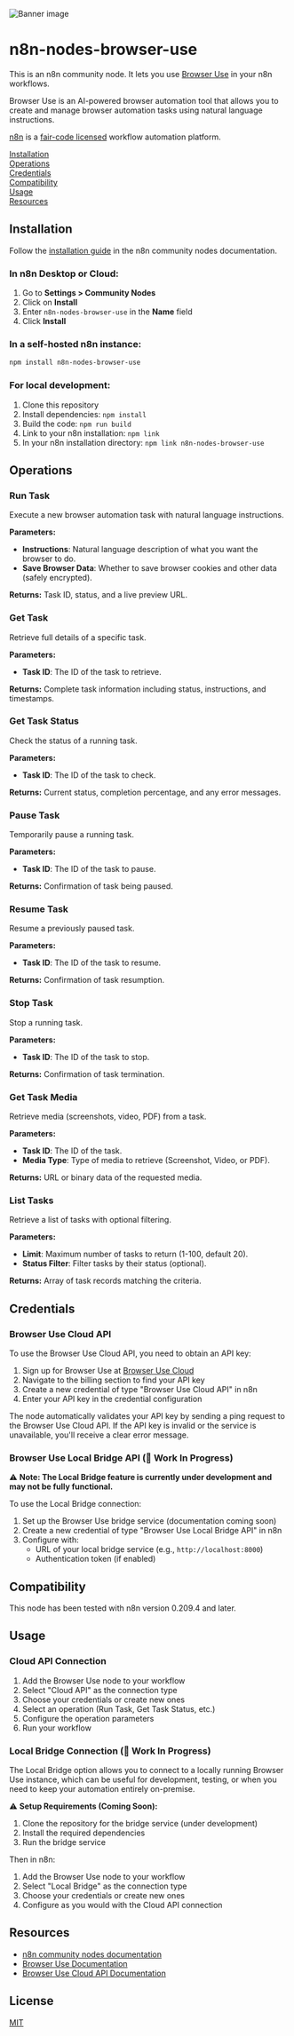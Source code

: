 ![Banner image](https://user-images.githubusercontent.com/10284570/173569848-c624317f-42b1-45a6-ab09-f0ea3c247648.png)

# n8n-nodes-browser-use

This is an n8n community node. It lets you use [Browser Use](https://browser-use.com) in your n8n workflows.

Browser Use is an AI-powered browser automation tool that allows you to create and manage browser automation tasks using natural language instructions.

[n8n](https://n8n.io/) is a [fair-code licensed](https://docs.n8n.io/reference/license/) workflow automation platform.

[Installation](#installation)  
[Operations](#operations)  
[Credentials](#credentials)  
[Compatibility](#compatibility)  
[Usage](#usage)  
[Resources](#resources)  

## Installation

Follow the [installation guide](https://docs.n8n.io/integrations/community-nodes/installation/) in the n8n community nodes documentation.

### In n8n Desktop or Cloud:

1. Go to **Settings > Community Nodes**
2. Click on **Install**
3. Enter `n8n-nodes-browser-use` in the **Name** field
4. Click **Install**

### In a self-hosted n8n instance:

```bash
npm install n8n-nodes-browser-use
```

### For local development:

1. Clone this repository
2. Install dependencies: `npm install` 
3. Build the code: `npm run build`
4. Link to your n8n installation: `npm link`
5. In your n8n installation directory: `npm link n8n-nodes-browser-use`

## Operations

### Run Task

Execute a new browser automation task with natural language instructions.

**Parameters:**
- **Instructions**: Natural language description of what you want the browser to do.
- **Save Browser Data**: Whether to save browser cookies and other data (safely encrypted).

**Returns:** Task ID, status, and a live preview URL.

### Get Task

Retrieve full details of a specific task.

**Parameters:**
- **Task ID**: The ID of the task to retrieve.

**Returns:** Complete task information including status, instructions, and timestamps.

### Get Task Status

Check the status of a running task.

**Parameters:**
- **Task ID**: The ID of the task to check.

**Returns:** Current status, completion percentage, and any error messages.

### Pause Task

Temporarily pause a running task.

**Parameters:**
- **Task ID**: The ID of the task to pause.

**Returns:** Confirmation of task being paused.

### Resume Task

Resume a previously paused task.

**Parameters:**
- **Task ID**: The ID of the task to resume.

**Returns:** Confirmation of task resumption.

### Stop Task

Stop a running task.

**Parameters:**
- **Task ID**: The ID of the task to stop.

**Returns:** Confirmation of task termination.

### Get Task Media

Retrieve media (screenshots, video, PDF) from a task.

**Parameters:**
- **Task ID**: The ID of the task.
- **Media Type**: Type of media to retrieve (Screenshot, Video, or PDF).

**Returns:** URL or binary data of the requested media.

### List Tasks

Retrieve a list of tasks with optional filtering.

**Parameters:**
- **Limit**: Maximum number of tasks to return (1-100, default 20).
- **Status Filter**: Filter tasks by their status (optional).

**Returns:** Array of task records matching the criteria.

## Credentials

### Browser Use Cloud API

To use the Browser Use Cloud API, you need to obtain an API key:

1. Sign up for Browser Use at [Browser Use Cloud](https://cloud.browser-use.com)
2. Navigate to the billing section to find your API key
3. Create a new credential of type "Browser Use Cloud API" in n8n
4. Enter your API key in the credential configuration

The node automatically validates your API key by sending a ping request to the Browser Use Cloud API. If the API key is invalid or the service is unavailable, you'll receive a clear error message.

### Browser Use Local Bridge API (🚧 Work In Progress)

⚠️ **Note: The Local Bridge feature is currently under development and may not be fully functional.**

To use the Local Bridge connection:

1. Set up the Browser Use bridge service (documentation coming soon)
2. Create a new credential of type "Browser Use Local Bridge API" in n8n
3. Configure with:
   - URL of your local bridge service (e.g., `http://localhost:8000`)
   - Authentication token (if enabled)

## Compatibility

This node has been tested with n8n version 0.209.4 and later.

## Usage

### Cloud API Connection

1. Add the Browser Use node to your workflow
2. Select "Cloud API" as the connection type
3. Choose your credentials or create new ones
4. Select an operation (Run Task, Get Task Status, etc.)
5. Configure the operation parameters
6. Run your workflow

### Local Bridge Connection (🚧 Work In Progress)

The Local Bridge option allows you to connect to a locally running Browser Use instance, which can be useful for development, testing, or when you need to keep your automation entirely on-premise.

⚠️ **Setup Requirements (Coming Soon):**

1. Clone the repository for the bridge service (under development)
2. Install the required dependencies
3. Run the bridge service

Then in n8n:

1. Add the Browser Use node to your workflow
2. Select "Local Bridge" as the connection type
3. Choose your credentials or create new ones
4. Configure as you would with the Cloud API connection

## Resources

* [n8n community nodes documentation](https://docs.n8n.io/integrations/community-nodes/)
* [Browser Use Documentation](https://docs.browser-use.com)
* [Browser Use Cloud API Documentation](https://docs.browser-use.com/cloud/quickstart)

## License

[MIT](LICENSE.md)
